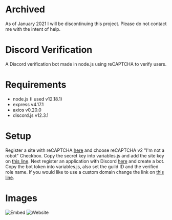 # Archived
As of January 2021 I will be discontinuing this project. Please do not contact me with the intent of help.

# Discord Verification
 A Discord verification bot made in node.js using reCAPTCHA to verify users.

# Requirements
* node.js (I used v12.18.1)
* express v4.17.1
* axios v0.20.0
* discord.js v12.3.1

# Setup
Register a site with reCAPTCHA [here](https://www.google.com/recaptcha/admin/create) and choose reCAPTCHA v2 "I'm not a robot" Checkbox.
Copy the secret key into variables.js and add the site key on [this line](https://github.com/nates/DiscordVerification/blob/58b5fec761393af87123c9a8b803b2481d7344e7/html/verify.html#L19). Next register an application with Discord [here](https://discord.com/developers/applications) and create a bot. Copy the bot token into variables.js, also set the guild ID and the verified role name. If you would like to use a custom domain change the link on [this line](https://github.com/nates/DiscordVerification/blob/58b5fec761393af87123c9a8b803b2481d7344e7/discord.js#L18).

# Images

![Embed](https://i.imgur.com/zomEnpw.png)
![Website](https://i.imgur.com/tmrcyjF.png)
